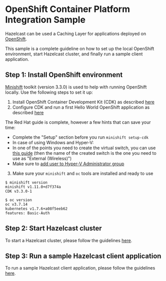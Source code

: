 # OpenShift Container Platform Integration Sample

Hazelcast can be used a Caching Layer for applications deployed on [OpenShift](https://www.openshift.com/).

This sample is a complete guideline on how to set up the local OpenShift environment, start Hazelcast cluster, and finally run a sample client application.

## Step 1: Install OpenShift environment

[Minishift](https://www.openshift.org/minishift/) toolkit (version 3.3.0) is used to help with running OpenShift locally. Use the following steps to set it up:

1) Install OpenShift Container Development Kit (CDK) as described [here](https://developers.redhat.com/products/cdk/download/)
2) Configure CDK and run a first Hello World OpenShift application as described [here](https://developers.redhat.com/products/cdk/hello-world/)

The Red Hat guide is complete, however a few hints that can save your time:
* Complete the "Setup" section before you run `minishift setup-cdk`
* In case of using Windows and Hyper-V:
 * In one of the points you need to create the virtual switch, you can use [this guide](https://docs.microsoft.com/en-us/windows-server/virtualization/hyper-v/get-started/create-a-virtual-switch-for-hyper-v-virtual-machines) (then the name of the created switch is the one you need to use as "External (Wireless)")
 * Make sure to [add user to Hyper-V Administrator group](https://blogs.msdn.microsoft.com/virtual_pc_guy/2016/05/30/adding-yourself-to-the-hyper-v-administrators-group-with-powershell/)


3) Make sure your `minishift` and `oc` tools are installed and ready to use

```
$ minishift version
minishift v1.11.0+d7f374a
CDK v3.3.0-1

$ oc version
oc v3.7.14
kubernetes v1.7.6+a08f5eeb62
features: Basic-Auth
```

## Step 2: Start Hazelcast cluster

To start a Hazelcast cluster, please follow the guidelines [here](https://github.com/leszko/hazelcast-openshift).

## Step 3: Run a sample Hazelcast client application

To run a sample Hazelcast client application, please follow the guidelines [here](client-apps).

